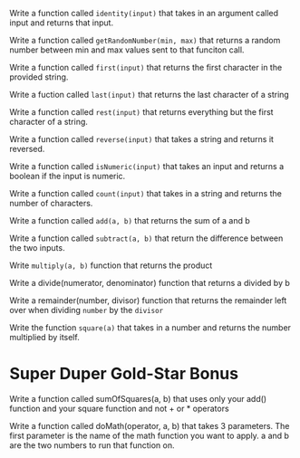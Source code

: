 Write a function called `identity(input)` that takes in an argument called input and returns that input.


Write a function called `getRandomNumber(min, max)` that returns a random number between min and max values sent to that funciton call.


Write a function called `first(input)` that returns the first character in the provided string. 


Write a fuction called `last(input)` that returns the last character of a string

Write a function called `rest(input)` that returns everything but the first character of a string.

Write a function called `reverse(input)` that takes a string and returns it reversed.

Write a function called `isNumeric(input)` that takes an input and returns a boolean if the input is numeric.

Write a function called `count(input)` that takes in a string and returns the number of characters.

Write a function called `add(a, b)` that returns the sum of a and b

Write a function called `subtract(a, b)` that return the difference between the two inputs.

Write `multiply(a, b)` function that returns the product

Write a divide(numerator, denominator) function that returns a divided by b

Write a remainder(number, divisor) function that returns the remainder left over when dividing `number` by the `divisor`

Write the function `square(a)` that takes in a number and returns the number multiplied by itself.

# Super Duper Gold-Star Bonus

Write a function called sumOfSquares(a, b) that uses only your add() function and your square function and not + or * operators

Write a function called doMath(operator, a, b) that takes 3 parameters. The first parameter is the name of the math function you want to apply. a and b are the two numbers to run that function on.
